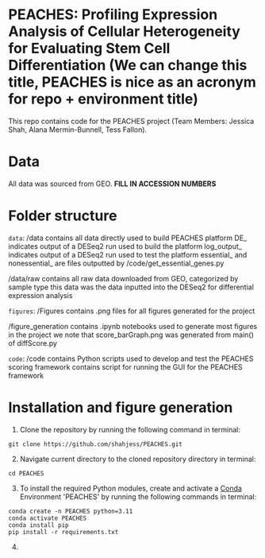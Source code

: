 # PEACHES: Profiling Expression Analysis of Cellular Heterogeneity for Evaluating Stem Cell Differentiation (We can change this title, PEACHES is nice as an acronym for repo + environment title) 

This repo contains code for the PEACHES project (Team Members: Jessica Shah, Alana Mermin-Bunnell, Tess Fallon). 

# Data 
All data was sourced from GEO. **FILL IN ACCESSION NUMBERS**


# Folder structure 

```data```: 
/data 
contains all data directly used to build PEACHES platform
DE_ indicates output of a DESeq2 run used to build the platform 
log_output_ indicates output of a DESeq2 run used to test the platform 
essential_ and nonessential_ are files outputted by /code/get_essential_genes.py 

/data/raw
contains all raw data downloaded from GEO, categorized by sample type
this data was the data inputted into the DESeq2 for differential expression analysis 
 
```figures```: 
/Figures
contains .png files for all figures generated for the project

/figure_generation
contains .ipynb notebooks used to generate most figures in the project
we note that score_barGraph.png was generated from main() of diffScore.py

```code```: 
/code 
contains Python scripts used to develop and test the PEACHES scoring framework
contains script for running the GUI for the PEACHES framework 

# Installation and figure generation 

1. Clone the repository by running the following command in terminal:
```
git clone https://github.com/shahjess/PEACHES.git
```
2. Navigate current directory to the cloned repository directory in terminal:
```
cd PEACHES
```
3. To install the required Python modules, create and activate a [Conda](https://docs.anaconda.com/free/anaconda/install/) Environment 'PEACHES' by running the following commands in terminal: 
```
conda create -n PEACHES python=3.11  
conda activate PEACHES
conda install pip
pip install -r requirements.txt
```
4. 
